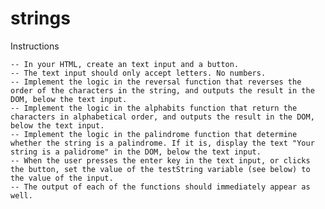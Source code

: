 # strings
Instructions

    -- In your HTML, create an text input and a button.
    -- The text input should only accept letters. No numbers.
    -- Implement the logic in the reversal function that reverses the order of the characters in the string, and outputs the result in the DOM, below the text input.
    -- Implement the logic in the alphabits function that return the characters in alphabetical order, and outputs the result in the DOM, below the text input.
    -- Implement the logic in the palindrome function that determine whether the string is a palindrome. If it is, display the text "Your string is a palidrome" in the DOM, below the text input.
    -- When the user presses the enter key in the text input, or clicks the button, set the value of the testString variable (see below) to the value of the input.
    -- The output of each of the functions should immediately appear as well.
